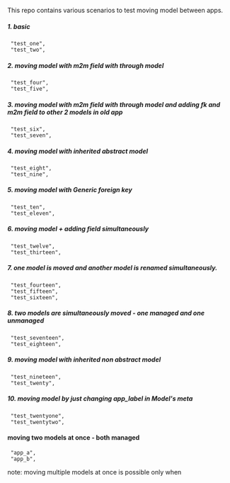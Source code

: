 This repo contains various scenarios to test moving model between apps.
##### 1. basic
     "test_one",
     "test_two",

##### 2. moving model with m2m field with through model
     "test_four",
     "test_five",

##### 3. moving model with m2m field with through model and adding fk and m2m field to other 2 models in old app
     "test_six",
     "test_seven",

##### 4. moving model with inherited abstract model
     "test_eight",
     "test_nine",

##### 5. moving model with Generic foreign key
     "test_ten",
     "test_eleven",

##### 6. moving model + adding field simultaneously
     "test_twelve",
     "test_thirteen",

##### 7. one model is moved and another model is renamed simultaneously.
     "test_fourteen",
     "test_fifteen",
     "test_sixteen",

##### 8. two models are simultaneously moved - one managed and one unmanaged
     "test_seventeen",
     "test_eighteen",

##### 9. moving model with inherited non abstract model
     "test_nineteen",
     "test_twenty",

##### 10. moving model by just changing app_label in Model's meta
     "test_twentyone",
     "test_twentytwo",

#### moving two models at once - both managed
     "app_a",
     "app_b",

note: moving multiple models at once is possible only when 